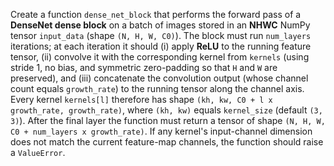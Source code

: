 Create a function `dense_net_block` that performs the forward pass of a **DenseNet dense block** on a batch of images stored in an **NHWC** NumPy tensor `input_data` (shape `(N, H, W, C0)`). The block must run `num_layers` iterations; at each iteration it should (i) apply **ReLU** to the running feature tensor, (ii) convolve it with the corresponding kernel from `kernels` (using stride 1, no bias, and symmetric zero-padding so that `H` and `W` are preserved), and (iii) concatenate the convolution output (whose channel count equals `growth_rate`) to the running tensor along the channel axis. Every kernel `kernels[l]` therefore has shape `(kh, kw, C0 + l x growth_rate, growth_rate)`, where `(kh, kw)` equals `kernel_size` (default `(3, 3)`). After the final layer the function must return a tensor of shape `(N, H, W, C0 + num_layers x growth_rate)`. If any kernel's input-channel dimension does not match the current feature-map channels, the function should raise a `ValueError`.
